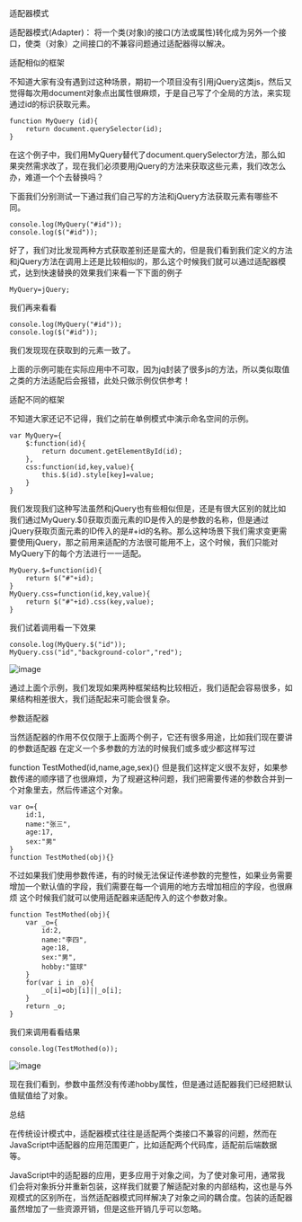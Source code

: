 适配器模式

适配器模式(Adapter)： 将一个类(对象)的接口(方法或属性)转化成为另外一个接口，使类（对象）之间接口的不兼容问题通过适配器得以解决。

适配相似的框架

不知道大家有没有遇到过这种场景，期初一个项目没有引用jQuery这类js，然后又觉得每次用document对象点出属性很麻烦，于是自己写了个全局的方法，来实现通过id的标识获取元素。

```
function MyQuery (id){
    return document.querySelector(id);
}
```

在这个例子中，我们用MyQuery替代了document.querySelector方法，那么如果突然需求改了，现在我们必须要用jQuery的方法来获取这些元素，我们改怎么办，难道一个个去替换吗？

下面我们分别测试一下通过我们自己写的方法和jQuery方法获取元素有哪些不同。

```
console.log(MyQuery("#id"));
console.log($("#id"));
```

好了，我们对比发现两种方式获取差别还是蛮大的，但是我们看到我们定义的方法和jQuery方法在调用上还是比较相似的，那么这个时候我们就可以通过适配器模式，达到快速替换的效果我们来看一下下面的例子

```
MyQuery=jQuery;
```

我们再来看看

```
console.log(MyQuery("#id"));
console.log($("#id"));
```

我们发现现在获取到的元素一致了。

上面的示例可能在实际应用中不可取，因为jq封装了很多js的方法，所以类似取值之类的方法适配后会报错，此处只做示例仅供参考！

适配不同的框架

不知道大家还记不记得，我们之前在单例模式中演示命名空间的示例。

```
var MyQuery={
    $:function(id){
        return document.getElementById(id);
    },
    css:function(id,key,value){
        this.$(id).style[key]=value;
    }
}
```

我们发现我们这种写法虽然和jQuery也有些相似但是，还是有很大区别的就比如我们通过MyQuery.$()获取页面元素的ID是传入的是参数的名称，但是通过jQuery获取页面元素的ID传入的是#+id的名称。那么这种场景下我们需求变更需要使用jQuery，那之前用来适配的方法很可能用不上，这个时候，我们只能对MyQuery下的每个方法进行一一适配。

```
MyQuery.$=function(id){
    return $("#"+id);
}
MyQuery.css=function(id,key,value){
    return $("#"+id).css(key,value);
}
```

我们试着调用看一下效果

```
console.log(MyQuery.$("id"));
MyQuery.css("id","background-color","red");
```

![image](http://ow2n75eab.bkt.clouddn.com/774226-20170825082520152-8709320.png)

通过上面个示例，我们发现如果两种框架结构比较相近，我们适配会容易很多，如果结构相差很大，我们适配起来可能会很复杂。

参数适配器

当然适配器的作用不仅仅限于上面两个例子，它还有很多用途，比如我们现在要讲的参数适配器
在定义一个多参数的方法的时候我们或多或少都这样写过

function TestMothed(id,name,age,sex){}
但是我们这样定义很不友好，如果参数传递的顺序错了也很麻烦，为了规避这种问题，我们把需要传递的参数合并到一个对象里去，然后传递这个对象。

```
var o={
    id:1,
    name:"张三",
    age:17,
    sex:"男"
}
function TestMothed(obj){}
```

不过如果我们使用参数传递，有的时候无法保证传递参数的完整性，如果业务需要增加一个默认值的字段，我们需要在每一个调用的地方去增加相应的字段，也很麻烦
这个时候我们就可以使用适配器来适配传入的这个参数对象。

```
function TestMothed(obj){
    var _o={
        id:2,
        name:"李四",
        age:18,
        sex:"男",
        hobby:"篮球"
    }
    for(var i in _o){
        _o[i]=obj[i]||_o[i];
    }
    return _o;
}
```

我们来调用看看结果

```
console.log(TestMothed(o));
```

![image](http://ow2n75eab.bkt.clouddn.com/774226-20170825082630839-234660660.png)

现在我们看到，参数中虽然没有传递hobby属性，但是通过适配器我们已经把默认值赋值给了对象。

总结

在传统设计模式中，适配器模式往往是适配两个类接口不兼容的问题，然而在JavaScript中适配器的应用范围更广，比如适配两个代码库，适配前后端数据等。

JavaScript中的适配器的应用，更多应用于对象之间，为了使对象可用，通常我们会将对象拆分并重新包装，这样我们就要了解适配对象的内部结构，这也是与外观模式的区别所在，当然适配器模式同样解决了对象之间的耦合度。包装的适配器虽然增加了一些资源开销，但是这些开销几乎可以忽略。